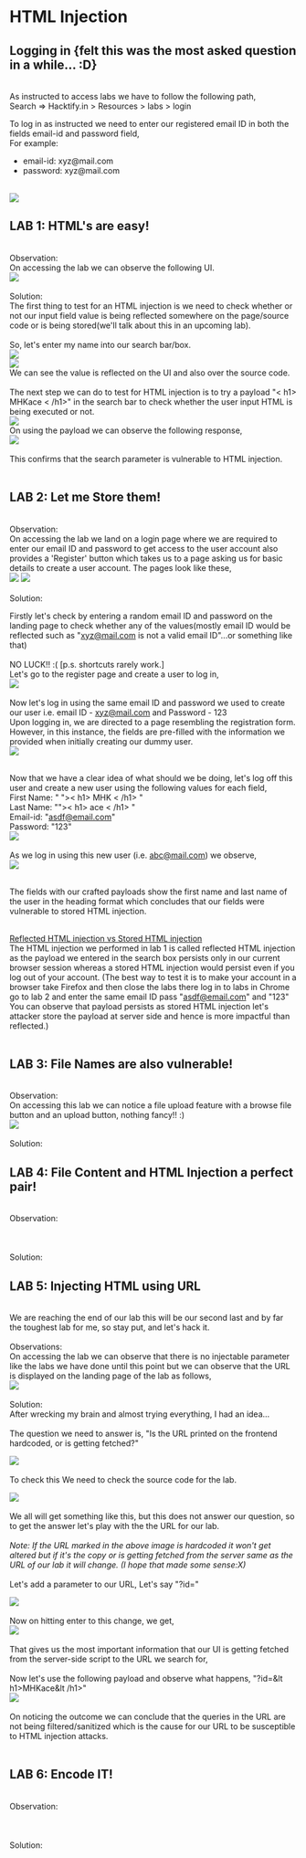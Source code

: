 # HTML Injection

<h2> Logging in {felt this was the most asked question in a while... :D}</h2> <br>
As instructed to access labs we have to follow the following path, <br>
Search => Hacktify.in > Resources > labs > login <br>

To log in as instructed we need to enter our registered email ID in both the fields email-id and password field, <br>
For example: 
<ul> <li>email-id: xyz@mail.com</li>
<li>password: xyz@mail.com</li> 
</ul><br>
<img src="https://github.com/MHKace/Walkthroughs/assets/157091170/9d5909be-00f8-4313-8e0b-cca2d01bfaae"  >
<br>

<h2> LAB 1: HTML's are easy!</h2> <br>
Observation: <br>
On accessing the lab we can observe the following UI. <br>
<img src="https://github.com/MHKace/Walkthroughs/assets/157091170/7347473e-3847-48b0-97c4-51f0afe7c33d"  >
<br>
<br>
Solution: <br>
The first thing to test for an HTML injection is we need to check whether or not our input field value is being reflected somewhere on the page/source code or is being stored(we'll talk about this in an upcoming lab). <br><br>
So, let's enter my name into our search bar/box. <br>
<img src="https://github.com/MHKace/Walkthroughs/assets/157091170/0e85333a-f51c-4e8a-8cbf-f5dc8fb9e456"  >
<br>
<img src="https://github.com/MHKace/Walkthroughs/assets/157091170/456af1bc-e142-416f-a71c-f3a8d50f1674"  > <br>
We can see the value is reflected on the UI and also over the source code. <br><br>
The next step we can do to test for HTML injection is to try a payload "&lt h1> MHKace &lt /h1>" in the search bar to check whether the user input HTML is being executed or not. <br>
<img src="https://github.com/MHKace/Walkthroughs/assets/157091170/a847960b-e2b0-4bec-9e13-45ff3b75492c"  ><br>
On using the payload we can observe the following response,<br>
<img src="https://github.com/MHKace/Walkthroughs/assets/157091170/e2a57f48-b9e2-4c98-a683-1e0b8017c5f8"  >
<br><br>
This confirms that the search parameter is vulnerable to HTML injection.<br><br>



<h2> LAB 2: Let me Store them!</h2> <br>
Observation: <br>
On accessing the lab we land on a login page where we are required to enter our email ID and password to get access to the user account also provides a 'Register' button which takes us to a page asking us for basic details to create a user account. The pages look like these,<br>
<img src="https://github.com/MHKace/Walkthroughs/assets/157091170/8b76e302-ca5c-4a36-ae2e-b4cbc197fccd">
<img src="https://github.com/MHKace/Walkthroughs/assets/157091170/05d00048-eeae-45cc-90af-299c7c197613"><br><br>
Solution: <br>

Firstly let's check by entering a random email ID and password on the landing page to check whether any of the values(mostly email ID would be reflected such as "xyz@mail.com is not a valid email ID"...or something like that)<br> <br>
NO LUCK!! :(  [p.s. shortcuts rarely work.]<br>
Let's go to the register page and create a user to log in,<br>
<img src="https://github.com/MHKace/Walkthroughs/assets/157091170/817455e7-6703-4816-86b0-d8fbd72a027c"><br><br>
Now let's log in using the same email ID and password we used to create our user i.e. email ID - xyz@mail.com and Password - 123 <br>
Upon logging in, we are directed to a page resembling the registration form. However, in this instance, the fields are pre-filled with the information we provided when initially creating our dummy user.<br>
<img src="https://github.com/MHKace/Walkthroughs/assets/157091170/ff882d30-160e-430a-8a93-5cb84f82bece"><br><br>

Now that we have a clear idea of what should we be doing, let's log off this user and create a new user using the following values for each field,<br>
First Name: " &quot;>&lt; h1> MHK &lt; /h1> "<br>
Last Name: "&quot;>&lt; h1> ace &lt; /h1> "<br>
Email-id: "asdf@email.com" <br>
Password: "123" <br>
<img src="https://github.com/MHKace/Walkthroughs/assets/157091170/87909972-cc5f-4a3d-90b1-deb544fd1248"><br><br>
As we log in using this new user (i.e. abc@mail.com) we observe,<br>
<img src="https://github.com/MHKace/Walkthroughs/assets/157091170/3d825f96-ddd9-400f-982e-936fcd1b47cb"><br><br>

The fields with our crafted payloads show the first name and last name of the user in the heading format which concludes that our fields were vulnerable to stored HTML injection.<br> <br>

<u>Reflected HTML injection vs Stored HTML injection </u><br>
The HTML injection we performed in lab 1 is called reflected HTML injection as the payload we entered in the search box persists only in our current browser session whereas a stored HTML injection would persist even if you log out of your account. (The best way to test it is to make your account in a browser take Firefox and then close the labs there log in to labs in Chrome go to lab 2 and enter the same email ID pass "asdf@email.com" and "123" You can observe that payload persists as stored HTML injection let's attacker store the payload at server side and hence is more impactful than reflected.)<br><br>





<h2> LAB 3: File Names are also vulnerable!</h2> <br>
Observation: <br>
On accessing this lab we can notice a file upload feature with a browse file button and an upload button, nothing fancy!! :)<br>
<img src="https://github.com/MHKace/Walkthroughs/assets/157091170/9be23fb7-763b-4c38-95b6-07d0f4d35ae5">
<br><br>
Solution: <br>





<h2> LAB 4: File Content and HTML Injection a perfect pair!</h2> <br>
Observation: <br>
<br>
<img src=""  >
<img src=""  ><br><br>
Solution: <br>




<h2> LAB 5: Injecting HTML using URL</h2> <br>
We are reaching the end of our lab this will be our second last and by far the toughest lab for me, so stay put, and let's hack it. <br>
<br>
Observations: <br>
On accessing the lab we can observe that there is no injectable parameter like the labs we have done until this point but we can observe that the URL is displayed on the landing page of the lab as follows, <br>
<img src="https://github.com/MHKace/Walkthroughs/assets/157091170/c5c921a1-67d5-46d4-90e7-741d048f5586"  >
<br>
<br>
Solution: <br>
After wrecking my brain and almost trying everything, I had an idea...<br><br>
The question we need to answer is, "Is the URL printed on the frontend hardcoded, or is getting fetched?"<br>

<img src="https://github.com/MHKace/Walkthroughs/assets/157091170/322e5f6f-7979-41a5-8693-2cfeaccd8ab1"  ><br><br>
To check this We need to check the source code for the lab. <br>

<img src="https://github.com/MHKace/Walkthroughs/assets/157091170/0cec7ef7-c05a-4f5f-bf91-6938567715e4"  ><br><br>
We all will get something like this, but this does not answer our question, so to get the answer let's play with the the URL for our lab. <br><br>
<i> Note: If the URL marked in the above image is hardcoded it won't get altered but if it's the copy or is getting fetched from the server same as the URL of our lab it will change. (I hope that made some sense:X) <br> </i> <br>
Let's add a parameter to our URL, Let's say "?id="<br>

<img src="https://github.com/MHKace/Walkthroughs/assets/157091170/53f979e4-d6d1-4e96-883f-18de8f0e9080"  ><br><br>
Now on hitting enter to this change, we get, <br>
<img src="https://github.com/MHKace/Walkthroughs/assets/157091170/cb3936c3-c3a6-477b-b459-93fde4a762f9"  ><br><br>
That gives us the most important information that our UI is getting fetched from the server-side script to the URL we search for, <br><br>
Now let's use the following payload and observe what happens, "?id=&lt h1>MHKace&lt /h1>" <br>
<img src="https://github.com/MHKace/Walkthroughs/assets/157091170/f2ff51eb-6f76-4430-82bd-9d5d03787060"  ><br><br>
On noticing the outcome we can conclude that the queries in the URL are not being filtered/sanitized which is the cause for our URL to be susceptible to HTML injection attacks. <br><br>



<h2> LAB 6: Encode IT!</h2> <br>
Observation: <br>
<br>
<img src=""  >
<img src=""  ><br><br>
Solution: <br>
